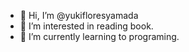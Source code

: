 - 👋 Hi, I’m @yukifloresyamada
- 👀 I’m interested in reading book.
- 🌱 I’m currently learning to programing.

<!---
yukifloresyamada/yukifloresyamada is a ✨ special ✨ repository because its `README.md` (this file) appears on your GitHub profile.
You can click the Preview link to take a look at your changes.
--->
